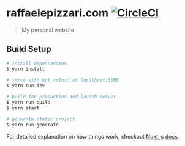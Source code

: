 # raffaelepizzari.com [![CircleCI](https://circleci.com/gh/pixari/raffaelepizzari_com/tree/master.png?style=shield)](https://circleci.com/gh/pixari/raffaelepizzari_com)

> My personal website

## Build Setup

``` bash
# install dependencies
$ yarn install

# serve with hot reload at localhost:3000
$ yarn run dev

# build for production and launch server
$ yarn run build
$ yarn start

# generate static project
$ yarn run generate
```

For detailed explanation on how things work, checkout [Nuxt.js docs](https://nuxtjs.org).
